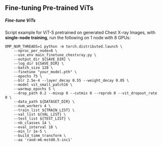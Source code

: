 ## Fine-tuning Pre-trained ViTs

##### Fine-tune ViTs

Script example for ViT-S pretrained on generated Chest X-ray Images, with **single-node training**, run the following on 1 node with 8 GPUs:

```
OMP_NUM_THREADS=1 python -m torch.distributed.launch \
    --nproc_per_node=8 \
    --use_env main_finetune_chestxray.py \
    --output_dir ${SAVE_DIR} \
    --log_dir ${SAVE_DIR} \
    --batch_size 128 \
    --finetune "your_model.pth" \
    --epochs 75 \
    --blr 2.5e-4 --layer_decay 0.55 --weight_decay 0.05 \
    --model vit_small_patch16 \
    --warmup_epochs 5 \
    --drop_path 0.2 --mixup 0 --cutmix 0 --reprob 0 --vit_dropout_rate 0 \
    --data_path ${DATASET_DIR} \
    --num_workers 4 \
    --train_list ${TRAIN_LIST} \
    --val_list ${VAL_LIST} \
    --test_list ${TEST_LIST} \
    --nb_classes 14 \
    --eval_interval 10 \
    --min_lr 1e-5 \
    --build_timm_transform \
    --aa 'rand-m6-mstd0.5-inc1'
```
